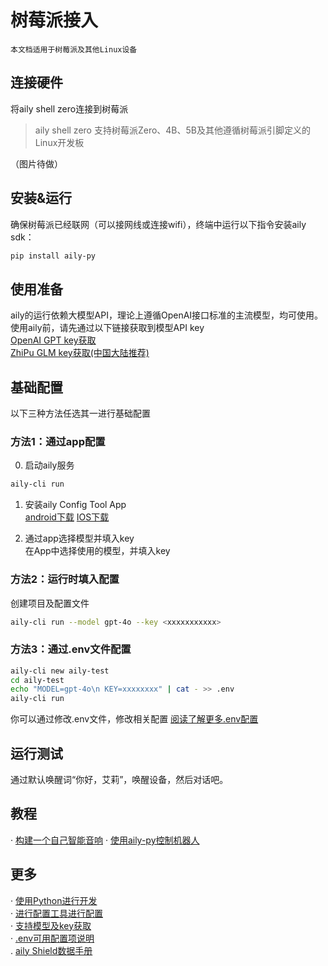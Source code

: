 # 树莓派接入
`本文档适用于树莓派及其他Linux设备`  

## 连接硬件
将aily shell zero连接到树莓派  
> aily shell zero 支持树莓派Zero、4B、5B及其他遵循树莓派引脚定义的Linux开发板  

（图片待做）

## 安装&运行  
确保树莓派已经联网（可以接网线或连接wifi），终端中运行以下指令安装aily sdk：
```bash
pip install aily-py
```
## 使用准备  
aily的运行依赖大模型API，理论上遵循OpenAI接口标准的主流模型，均可使用。
使用aily前，请先通过以下链接获取到模型API key  
[OpenAI GPT key获取](https://platform.openai.com/api-keys)  
[ZhiPu GLM key获取(中国大陆推荐)](https://open.bigmodel.cn/usercenter/apikeys)  

## 基础配置
以下三种方法任选其一进行基础配置  
### 方法1：通过app配置
0. 启动aily服务
```bash
aily-cli run  
```  
1. 安装aily Config Tool App  
[android下载]()  [IOS下载]()    

2. 通过app选择模型并填入key  
在App中选择使用的模型，并填入key

### 方法2：运行时填入配置  
创建项目及配置文件
```bash
aily-cli run --model gpt-4o --key <xxxxxxxxxxx>
```

### 方法3：通过.env文件配置
```bash
aily-cli new aily-test
cd aily-test
echo "MODEL=gpt-4o\n KEY=xxxxxxxx" | cat - >> .env 
aily-cli run
```
你可以通过修改.env文件，修改相关配置
[阅读了解更多.env配置]()  

## 运行测试  
通过默认唤醒词“你好，艾莉”，唤醒设备，然后对话吧。

## 教程
· [构建一个自己智能音响]()
· [使用aily-py控制机器人]()  


## 更多
· [使用Python进行开发]()  
· [进行配置工具进行配置]()  
· [支持模型及key获取]()  
· [.env可用配置项说明]()  
. [aily Shield数据手册]()
